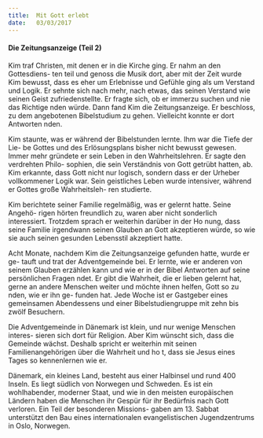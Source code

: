 ```yaml
---
title:  Mit Gott erlebt
date:   03/03/2017
---
```


#### Die Zeitungsanzeige (Teil 2)

Kim traf Christen, mit denen er in die Kirche ging. Er nahm an den Gottesdiens- ten teil und genoss die Musik dort, aber mit der Zeit wurde Kim bewusst, dass es eher um Erlebnisse und Gefühle ging als um Verstand und Logik. Er sehnte sich nach mehr, nach etwas, das seinen Verstand wie seinen Geist zufriedenstellte. Er fragte sich, ob er immerzu suchen und nie das Richtige  nden würde. Dann fand Kim die Zeitungsanzeige. Er beschloss, zu dem angebotenen Bibelstudium zu gehen. Vielleicht konnte er dort Antworten  nden.

Kim staunte, was er während der Bibelstunden lernte. Ihm war die Tiefe der Lie- be Gottes und des Erlösungsplans bisher nicht bewusst gewesen. Immer mehr gründete er sein Leben in den Wahrheitslehren. Er sagte den verdrehten Philo- sophien, die sein Verständnis von Gott getrübt hatten, ab. Kim erkannte, dass Gott nicht nur logisch, sondern dass er der Urheber vollkommener Logik war. Sein geistliches Leben wurde intensiver, während er Gottes große Wahrheitsleh- ren studierte.

Kim berichtete seiner Familie regelmäßig, was er gelernt hatte. Seine Angehö- rigen hörten freundlich zu, waren aber nicht sonderlich interessiert. Trotzdem sprach er weiterhin darüber in der Ho nung, dass seine Familie irgendwann seinen Glauben an Gott akzeptieren würde, so wie sie auch seinen gesunden Lebensstil akzeptiert hatte.

Acht Monate, nachdem Kim die Zeitungsanzeige gefunden hatte, wurde er ge- tauft und trat der Adventgemeinde bei. Er lernte, wie er anderen von seinem Glauben erzählen kann und wie er in der Bibel Antworten auf seine persönlichen Fragen  ndet. Er gibt die Wahrheit, die er lieben gelernt hat, gerne an andere Menschen weiter und möchte ihnen helfen, Gott so zu  nden, wie er ihn ge- funden hat. Jede Woche ist er Gastgeber eines gemeinsamen Abendessens und einer Bibelstudiengruppe mit zehn bis zwölf Besuchern.

Die Adventgemeinde in Dänemark ist klein, und nur wenige Menschen interes- sieren sich dort für Religion. Aber Kim wünscht sich, dass die Gemeinde wächst. Deshalb spricht er weiterhin mit seinen Familienangehörigen über die Wahrheit und ho t, dass sie Jesus eines Tages so kennenlernen wie er.

Dänemark, ein kleines Land, besteht aus einer Halbinsel und rund 400 Inseln. Es liegt südlich von Norwegen und Schweden. Es ist ein wohlhabender, moderner Staat, und wie in den meisten europäischen Ländern haben die Menschen ihr Gespür für ihr Bedürfnis nach Gott verloren. Ein Teil der besonderen Missions- gaben am 13. Sabbat unterstützt den Bau eines internationalen evangelistischen Jugendzentrums in Oslo, Norwegen.